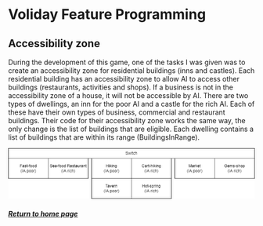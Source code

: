 # Voliday Feature Programming
## Accessibility zone

During the development of this game, one of the tasks I was given was to create an accessibility zone for residential buildings (inns and castles).
Each residential building has an accessibility zone to allow AI to access other buildings (restaurants, activities and shops). If a business is not in the accessibility zone of a house, it will not be accessible by AI.
There are two types of dwellings, an inn for the poor AI and a castle for the rich AI. Each of these have their own types of business, commercial and restaurant buildings. Their code for their accessibility zone works the same way, the only change is the list of buildings that are eligible.
Each dwelling contains a list of buildings that are within its range (BuildingsInRange).

![GraphGDD](../assets/voliday_assets/step1.png)



##### [Return to home page](https://sosolamojo.github.io/)
